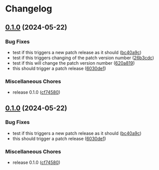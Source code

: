 # Changelog

## [0.1.0](https://github.com/jariikonen/release-please-test/compare/release-test-monorepo-v0.1.0...release-test-monorepo-v0.1.0) (2024-05-22)


### Bug Fixes

* test if this triggers a new patch release as it should ([bc40a9c](https://github.com/jariikonen/release-please-test/commit/bc40a9c19b90997f767724209e25e4911d79ddbc))
* test if this triggers changing of the patch version number ([26b3cdc](https://github.com/jariikonen/release-please-test/commit/26b3cdc9f63329b58e33874abcff318a8ef39e7a))
* test if this will change the patch version number ([620a819](https://github.com/jariikonen/release-please-test/commit/620a8192854e63df90d9e032acc482ea37dcc163))
* this should trigger a patch release ([6030de1](https://github.com/jariikonen/release-please-test/commit/6030de1149b20f132775ac19204babf84b525fc8))


### Miscellaneous Chores

* release 0.1.0 ([cf74580](https://github.com/jariikonen/release-please-test/commit/cf7458098d5fe9b2cf70ff7ff3bf2aca4c60bb74))

## [0.1.0](https://github.com/jariikonen/release-please-test/compare/release-test-monorepo-v0.0.1...release-test-monorepo-v0.1.0) (2024-05-22)


### Bug Fixes

* test if this triggers a new patch release as it should ([bc40a9c](https://github.com/jariikonen/release-please-test/commit/bc40a9c19b90997f767724209e25e4911d79ddbc))
* this should trigger a patch release ([6030de1](https://github.com/jariikonen/release-please-test/commit/6030de1149b20f132775ac19204babf84b525fc8))


### Miscellaneous Chores

* release 0.1.0 ([cf74580](https://github.com/jariikonen/release-please-test/commit/cf7458098d5fe9b2cf70ff7ff3bf2aca4c60bb74))
